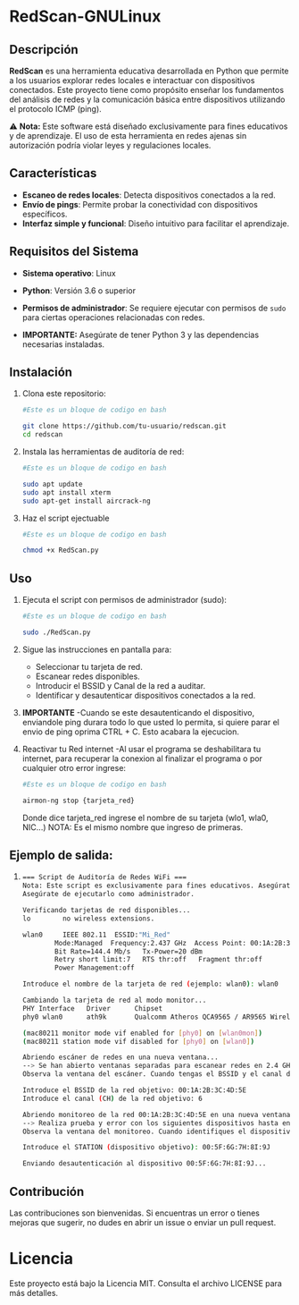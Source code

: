 # RedScan-GNULinux

## Descripción  
**RedScan** es una herramienta educativa desarrollada en Python que permite a los usuarios explorar redes locales e interactuar con dispositivos conectados. Este proyecto tiene como propósito enseñar los fundamentos del análisis de redes y la comunicación básica entre dispositivos utilizando el protocolo ICMP (ping).  

⚠️ **Nota:** Este software está diseñado exclusivamente para fines educativos y de aprendizaje. El uso de esta herramienta en redes ajenas sin autorización podría violar leyes y regulaciones locales.  

## Características  
- **Escaneo de redes locales**: Detecta dispositivos conectados a la red.  
- **Envío de pings**: Permite probar la conectividad con dispositivos específicos.  
- **Interfaz simple y funcional**: Diseño intuitivo para facilitar el aprendizaje.  

## Requisitos del Sistema  
- **Sistema operativo**: Linux  
- **Python**: Versión 3.6 o superior  
- **Permisos de administrador**: Se requiere ejecutar con permisos de `sudo` para ciertas operaciones relacionadas con redes.  

- **IMPORTANTE:** Asegúrate de tener Python 3 y las dependencias necesarias instaladas.
## Instalación  
1. Clona este repositorio:  
    ```bash  
    #Este es un bloque de codigo en bash

    git clone https://github.com/tu-usuario/redscan.git  
    cd redscan  
    ```
2. Instala las herramientas de auditoría de red:
    ```bash
    #Este es un bloque de codigo en bash

    sudo apt update
    sudo apt install xterm
    sudo apt-get install aircrack-ng
    ```
3. Haz el script ejectuable
    ```bash
    #Este es un bloque de codigo en bash

    chmod +x RedScan.py
    ```

## Uso

1. Ejecuta el script con permisos de administrador (sudo):  
    ```bash  
    #Este es un bloque de codigo en bash

    sudo ./RedScan.py
    ```
2. Sigue las instrucciones en pantalla para:
    - Seleccionar tu tarjeta de red.
    - Escanear redes disponibles.
    - Introducir el BSSID y Canal de la red a auditar.
    - Identificar y desautenticar dispositivos conectados a la red.
3. **IMPORTANTE**
    -Cuando se este desautenticando el dispositivo, enviandole ping durara todo lo que usted lo permita, si quiere parar el envio de ping oprima CTRL + C. Esto acabara la ejecucion.

4. Reactivar tu Red internet
    -Al usar el programa se deshabilitara tu internet, para recuperar la conexion al finalizar el programa o por cualquier otro error ingrese:
    ```bash  
    #Este es un bloque de codigo en bash

    airmon-ng stop {tarjeta_red}
    ```
    Donde dice tarjeta_red ingrese el nombre de su tarjeta (wlo1, wla0, NIC...)
    NOTA: Es el mismo nombre que ingreso de primeras.

## Ejemplo de salida:
1. 
    ```bash
    === Script de Auditoría de Redes WiFi ===
    Nota: Este script es exclusivamente para fines educativos. Asegúrate de tener los permisos adecuados.
    Asegúrate de ejecutarlo como administrador.

    Verificando tarjetas de red disponibles...
    lo        no wireless extensions.

    wlan0     IEEE 802.11  ESSID:"Mi_Red"
            Mode:Managed  Frequency:2.437 GHz  Access Point: 00:1A:2B:3C:4D:5E   
            Bit Rate=144.4 Mb/s   Tx-Power=20 dBm   
            Retry short limit:7   RTS thr:off   Fragment thr:off
            Power Management:off

    Introduce el nombre de la tarjeta de red (ejemplo: wlan0): wlan0

    Cambiando la tarjeta de red al modo monitor...
    PHY Interface   Driver      Chipset
    phy0 wlan0      ath9k       Qualcomm Atheros QCA9565 / AR9565 Wireless Network Adapter

    (mac80211 monitor mode vif enabled for [phy0] on [wlan0mon])
    (mac80211 station mode vif disabled for [phy0] on [wlan0])

    Abriendo escáner de redes en una nueva ventana...
    --> Se han abierto ventanas separadas para escanear redes en 2.4 GHz y 5 GHz.
    Observa la ventana del escáner. Cuando tengas el BSSID y el canal de la red (CH) objetivo, vuelve aquí y presiona Enter para continuar.

    Introduce el BSSID de la red objetivo: 00:1A:2B:3C:4D:5E
    Introduce el canal (CH) de la red objetivo: 6

    Abriendo monitoreo de la red 00:1A:2B:3C:4D:5E en una nueva ventana...
    --> Realiza prueba y error con los siguientes dispositivos hasta encontrar el deseado.
    Observa la ventana del monitoreo. Cuando identifiques el dispositivo objetivo anota el STATION, vuelve aquí y presiona Enter para continuar.

    Introduce el STATION (dispositivo objetivo): 00:5F:6G:7H:8I:9J

    Enviando desautenticación al dispositivo 00:5F:6G:7H:8I:9J...
    ```

## Contribución

Las contribuciones son bienvenidas. Si encuentras un error o tienes mejoras que sugerir, no dudes en abrir un issue o enviar un pull request.

# Licencia
Este proyecto está bajo la Licencia MIT. Consulta el archivo LICENSE para más detalles.

